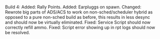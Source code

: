 Build 4:
Added: Rally Points.
Added: Earpluggs on spawn.
Changed: Rewrote big parts of ADS/ACS to work on non-sched/scheduler hybrid as opposed to a pure non-sched build as before, this results in less desync
and should now be virtually eliminated.
Fixed: Service Script should now correctly refill ammo.
Fixed: Script error showing up in rpt logs should now be resolved.
